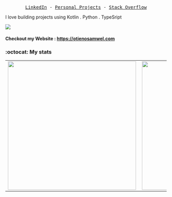 <p align="center">
  <samp>
    <a href="https://www.linkedin.com/in/otienosamwel">LinkedIn</a> -
    <a href="https://otienosamwel.com/#projects">Personal Projects</a> -
    <a href="https://stackoverflow.com/users/13607872/otienosamwel">Stack Overflow</a>
  </samp>
</p>

I love building projects using Kotlin . Python . TypeSript

![](https://komarev.com/ghpvc/?username=katungi)

 #### Checkout my Website : https://otienosamwel.com

### :octocat: My stats
  <table>
  <tr>
      <td><img width="400px" align="left" src="https://github-readme-stats.vercel.app/api?username=OtienoSamwel&show_icons=true"/></td>
      <td><img width="400px" align="left" src="https://github-readme-stats.vercel.app/api/top-langs/?username=OtienoSamwel&hide=css&layout=compact"/></td>     
     <td><img align="left" src="https://github-readme-streak-stats.herokuapp.com/?user=otienosamwel&show_icons=true&locale=en&layout=compact"/></td>
  </tr>   
</table>


